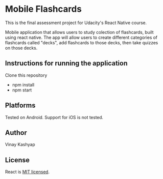 # Mobile Flashcards

This is the final assessment project for Udacity's React Native course.

Mobile application that allows users to study colection of flashcards, built using react native.
The app will allow users to create different categories of flashcards called "decks", add flashcards to those decks, then take quizzes on those decks.

## Instructions for running the application

Clone this repository

- npm install
- npm start

## Platforms

Tested on Android. Support for iOS is not tested.

## Author

Vinay Kashyap

## License

React is [MIT licensed](./LICENSE).